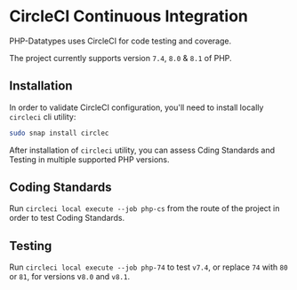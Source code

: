 # CircleCI Continuous Integration

PHP-Datatypes uses CircleCI for code testing and coverage.

The project currently supports version `7.4`, `8.0` & `8.1` of PHP.

## Installation

In order to validate CircleCI configuration, you'll need to install locally `circleci` cli utility:

```bash
sudo snap install circlec
```

After installation of `circleci` utility, you can assess Cding Standards and Testing in multiple supported PHP versions.

## Coding Standards

Run `circleci local execute --job php-cs` from the route of the project in order to test Coding Standards.

## Testing

Run `circleci local execute --job php-74` to test `v7.4`, or replace `74` with `80` or `81`, for versions v`8.0` and `v8.1`.
